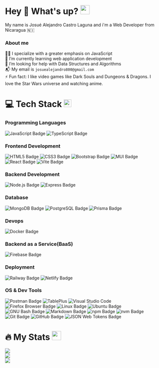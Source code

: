 # Hey 👋 What's up? <img src="https://media.giphy.com/media/WUlplcMpOCEmTGBtBW/giphy.gif" width="30">
My name is Josué Alejandro Castro Laguna and i'm a Web Developer from Nicaragua 🇳🇮
### About me
👨‍💻  I specialize with a greater emphasis on JavaScript<br>🌱 I’m currently learning web application development<br>🤔 I’m looking for help with Data Structures and Algorithms <br>📬 My email is `josuealejandro800@gmail.com`<br>⚡ Fun fact: I like video games like Dark Souls and Dungeons & Dragons. I love the Star Wars universe and watching anime.

# 💻 Tech Stack <img src="https://media2.giphy.com/media/QssGEmpkyEOhBCb7e1/giphy.gif?cid=ecf05e47a0n3gi1bfqntqmob8g9aid1oyj2wr3ds3mg700bl&rid=giphy.gif" width ="25">
### Programming Languages
![JavaScript Badge](https://img.shields.io/badge/JavaScript-F7DF1E?logo=javascript&logoColor=000&style=for-the-badge) ![TypeScript Badge](https://img.shields.io/badge/TypeScript-3178C6?logo=typescript&logoColor=fff&style=for-the-badge) 
### Frontend Development
![HTML5 Badge](https://img.shields.io/badge/HTML5-E34F26?logo=html5&logoColor=fff&style=for-the-badge) ![CSS3 Badge](https://img.shields.io/badge/CSS3-1572B6?logo=css3&logoColor=fff&style=for-the-badge) ![Bootstrap Badge](https://img.shields.io/badge/Bootstrap-7952B3?logo=bootstrap&logoColor=fff&style=for-the-badge) ![MUI Badge](https://img.shields.io/badge/MUI-007FFF?logo=mui&logoColor=fff&style=for-the-badge) ![React Badge](https://img.shields.io/badge/React-61DAFB?logo=react&logoColor=000&style=for-the-badge) ![Vite Badge](https://img.shields.io/badge/Vite-646CFF?logo=vite&logoColor=fff&style=for-the-badge)
### Backend Development
![Node.js Badge](https://img.shields.io/badge/Node.js-5FA04E?logo=nodedotjs&logoColor=fff&style=for-the-badge) ![Express Badge](https://img.shields.io/badge/Express-000?logo=express&logoColor=fff&style=for-the-badge) 
### Database
![MongoDB Badge](https://img.shields.io/badge/MongoDB-47A248?logo=mongodb&logoColor=fff&style=for-the-badge) ![PostgreSQL Badge](https://img.shields.io/badge/PostgreSQL-4169E1?logo=postgresql&logoColor=fff&style=for-the-badge) ![Prisma Badge](https://img.shields.io/badge/Prisma-2D3748?logo=prisma&logoColor=fff&style=for-the-badge) 
### Devops
![Docker Badge](https://img.shields.io/badge/Docker-2496ED?logo=docker&logoColor=fff&style=for-the-badge) 
### Backend as a Service(BaaS)
![Firebase Badge](https://img.shields.io/badge/Firebase-DD2C00?logo=firebase&logoColor=fff&style=for-the-badge)
### Deployment
![Railway Badge](https://img.shields.io/badge/Railway-0B0D0E?logo=railway&logoColor=fff&style=for-the-badge) ![Netlify Badge](https://img.shields.io/badge/Netlify-00C7B7?logo=netlify&logoColor=fff&style=for-the-badge)
### OS & Dev Tools
![Postman Badge](https://img.shields.io/badge/Postman-FF6C37?logo=postman&logoColor=fff&style=for-the-badge) ![TablePlus](https://img.shields.io/badge/TablePlus-%23FF9E0F?style=for-the-badge) ![Visual Studio Code](https://img.shields.io/badge/Visual%20Studio%20Code-0078d7.svg?style=for-the-badge&logo=visual-studio-code&logoColor=white) ![Firefox Browser Badge](https://img.shields.io/badge/Firefox%20Browser-FF7139?logo=firefoxbrowser&logoColor=fff&style=for-the-badge) ![Linux Badge](https://img.shields.io/badge/Linux-FCC624?logo=linux&logoColor=000&style=for-the-badge) ![Ubuntu Badge](https://img.shields.io/badge/Ubuntu-E95420?logo=ubuntu&logoColor=fff&style=for-the-badge) ![GNU Bash Badge](https://img.shields.io/badge/GNU%20Bash-4EAA25?logo=gnubash&logoColor=fff&style=for-the-badge) ![Markdown Badge](https://img.shields.io/badge/Markdown-000?logo=markdown&logoColor=fff&style=for-the-badge) ![npm Badge](https://img.shields.io/badge/npm-CB3837?logo=npm&logoColor=fff&style=for-the-badge) ![nvm Badge](https://img.shields.io/badge/nvm-F4DD4B?logo=nvm&logoColor=000&style=for-the-badge) ![Git Badge](https://img.shields.io/badge/Git-F05032?logo=git&logoColor=fff&style=for-the-badge) ![GitHub Badge](https://img.shields.io/badge/GitHub-181717?logo=github&logoColor=fff&style=for-the-badge) ![JSON Web Tokens Badge](https://img.shields.io/badge/JSON%20Web%20Tokens-000?logo=jsonwebtokens&logoColor=fff&style=for-the-badge)

# 🔥 My Stats <img src="https://media.giphy.com/media/iY8CRBdQXODJSCERIr/giphy.gif" width="30px">
![](https://github-readme-stats.vercel.app/api?username=Aleejandro26&theme=monokai&hide_border=false&include_all_commits=true&count_private=true)<br/>
![](https://github-readme-streak-stats.herokuapp.com/?user=Aleejandro26&theme=monokai&hide_border=false)<br/>
![](https://github-readme-stats.vercel.app/api/top-langs/?username=Aleejandro26&theme=monokai&hide_border=false&include_all_commits=true&count_private=true&layout=compact)

